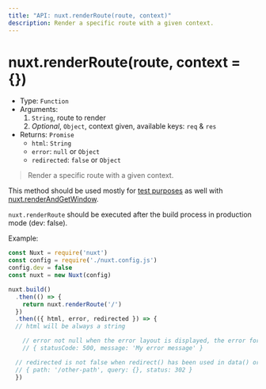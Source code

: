 ```yaml
---
title: "API: nuxt.renderRoute(route, context)"
description: Render a specific route with a given context.
---
```


# nuxt.renderRoute(route, context = {})

- Type: `Function`
- Arguments:
  1. `String`, route to render
  2. *Optional*, `Object`, context given, available keys: `req` & `res`
- Returns: `Promise`
  - `html`: `String`
  - `error`: `null` or `Object`
  - `redirected`: `false` or `Object`

> Render a specific route with a given context.

This method should be used mostly for [test purposes](/guide/development-tools#end-to-end-testing) as well with [nuxt.renderAndGetWindow](/api/nuxt-render-and-get-window).

<div class="Alert Alert--orange">

`nuxt.renderRoute` should be executed after the build process in production mode (dev: false).

</div>

Example:
```js
const Nuxt = require('nuxt')
const config = require('./nuxt.config.js')
config.dev = false
const nuxt = new Nuxt(config)

nuxt.build()
  .then(() => {
    return nuxt.renderRoute('/')
  })
  .then(({ html, error, redirected }) => {
  // html will be always a string

    // error not null when the error layout is displayed, the error format is:
    // { statusCode: 500, message: 'My error message' }

  // redirected is not false when redirect() has been used in data() or fetch()
  // { path: '/other-path', query: {}, status: 302 }
  })
```
